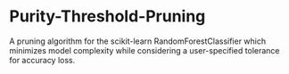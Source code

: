 # Purity-Threshold-Pruning
A pruning algorithm for the scikit-learn RandomForestClassifier which minimizes model complexity while considering a user-specified tolerance for accuracy loss.
